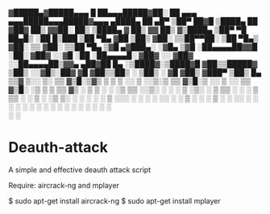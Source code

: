 

▓█████▄▓█████▄▄▄      █    ██▄▄▄█████▓██░ ██     ▄▄▄    ▄▄▄█████▄▄▄█████▓▄▄▄      ▄████▄  ██ ▄█▀
▒██▀ ██▓█   ▒████▄    ██  ▓██▓  ██▒ ▓▓██░ ██▒   ▒████▄  ▓  ██▒ ▓▓  ██▒ ▓▒████▄   ▒██▀ ▀█  ██▄█▒ 
░██   █▒███ ▒██  ▀█▄ ▓██  ▒██▒ ▓██░ ▒▒██▀▀██░   ▒██  ▀█▄▒ ▓██░ ▒▒ ▓██░ ▒▒██  ▀█▄ ▒▓█    ▄▓███▄░ 
░▓█▄   ▒▓█  ░██▄▄▄▄██▓▓█  ░██░ ▓██▓ ░░▓█ ░██    ░██▄▄▄▄█░ ▓██▓ ░░ ▓██▓ ░░██▄▄▄▄██▒▓▓▄ ▄██▓██ █▄ 
░▒████▓░▒████▓█   ▓██▒▒█████▓  ▒██▒ ░░▓█▒░██▓    ▓█   ▓██▒▒██▒ ░  ▒██▒ ░ ▓█   ▓██▒ ▓███▀ ▒██▒ █▄
 ▒▒▓  ▒░░ ▒░ ▒▒   ▓▒█░▒▓▒ ▒ ▒  ▒ ░░   ▒ ░░▒░▒    ▒▒   ▓▒█░▒ ░░    ▒ ░░   ▒▒   ▓▒█░ ░▒ ▒  ▒ ▒▒ ▓▒
 ░ ▒  ▒ ░ ░  ░▒   ▒▒ ░░▒░ ░ ░    ░    ▒ ░▒░ ░     ▒   ▒▒ ░  ░       ░     ▒   ▒▒ ░ ░  ▒  ░ ░▒ ▒░
 ░ ░  ░   ░   ░   ▒   ░░░ ░ ░  ░      ░  ░░ ░     ░   ▒   ░       ░       ░   ▒  ░       ░ ░░ ░ 
   ░      ░  ░    ░  ░  ░             ░  ░  ░         ░  ░                    ░  ░ ░     ░  ░   
 ░                                                                               ░              



# Deauth-attack
A simple and effective deauth attack script

Require: aircrack-ng and mplayer


$ sudo apt-get install aircrack-ng
$ sudo apt-get install mplayer
